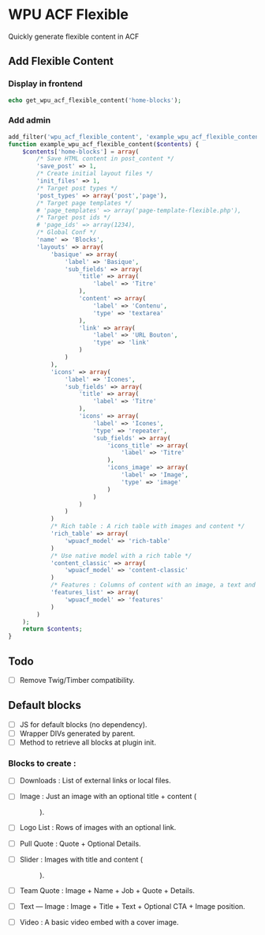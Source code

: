 # WPU ACF Flexible

Quickly generate flexible content in ACF

## Add Flexible Content

### Display in frontend

```php
echo get_wpu_acf_flexible_content('home-blocks');
```

### Add admin

```php
add_filter('wpu_acf_flexible_content', 'example_wpu_acf_flexible_content', 10, 1);
function example_wpu_acf_flexible_content($contents) {
    $contents['home-blocks'] = array(
        /* Save HTML content in post_content */
        'save_post' => 1,
        /* Create initial layout files */
        'init_files' => 1,
        /* Target post types */
        'post_types' => array('post','page'),
        /* Target page templates */
        # 'page_templates' => array('page-template-flexible.php'),
        /* Target post ids */
        # 'page_ids' => array(1234),
        /* Global Conf */
        'name' => 'Blocks',
        'layouts' => array(
            'basique' => array(
                'label' => 'Basique',
                'sub_fields' => array(
                    'title' => array(
                        'label' => 'Titre'
                    ),
                    'content' => array(
                        'label' => 'Contenu',
                        'type' => 'textarea'
                    ),
                    'link' => array(
                        'label' => 'URL Bouton',
                        'type' => 'link'
                    )
                )
            ),
            'icons' => array(
                'label' => 'Icones',
                'sub_fields' => array(
                    'title' => array(
                        'label' => 'Titre'
                    ),
                    'icons' => array(
                        'label' => 'Icones',
                        'type' => 'repeater',
                        'sub_fields' => array(
                            'icons_title' => array(
                                'label' => 'Titre'
                            ),
                            'icons_image' => array(
                                'label' => 'Image',
                                'type' => 'image'
                            )
                        )
                    )
                )
            )
            /* Rich table : A rich table with images and content */
            'rich_table' => array(
                'wpuacf_model' => 'rich-table'
            )
            /* Use native model with a rich table */
            'content_classic' => array(
                'wpuacf_model' => 'content-classic'
            )
            /* Features : Columns of content with an image, a text and an optional CTA */
            'features_list' => array(
                'wpuacf_model' => 'features'
            )
        )
    );
    return $contents;
}
```

## Todo

- [ ] Remove Twig/Timber compatibility.

## Default blocks

- [ ] JS for default blocks (no dependency).
- [ ] Wrapper DIVs generated by parent.
- [ ] Method to retrieve all blocks at plugin init.

### Blocks to create :

- [ ] Downloads : List of external links or local files.
- [ ] Image : Just an image with an optional title + content (<figure>).
- [ ] Logo List : Rows of images with an optional link.
- [ ] Pull Quote : Quote + Optional Details.
- [ ] Slider : Images with title and content (<figure>).
- [ ] Team Quote : Image + Name + Job + Quote + Details.
- [ ] Text — Image : Image + Title + Text + Optional CTA + Image position.
- [ ] Video : A basic video embed with a cover image.



